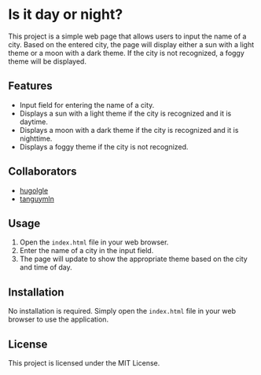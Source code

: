 # Is it day or night?

This project is a simple web page that allows users to input the name of a city. Based on the entered city, the page will display either a sun with a light theme or a moon with a dark theme. If the city is not recognized, a foggy theme will be displayed.

## Features

- Input field for entering the name of a city.
- Displays a sun with a light theme if the city is recognized and it is daytime.
- Displays a moon with a dark theme if the city is recognized and it is nighttime.
- Displays a foggy theme if the city is not recognized.

## Collaborators

- [hugolgle](https://github.com/hugolgle)
- [tanguymln](https://github.com/tanguymln)

## Usage

1. Open the `index.html` file in your web browser.
2. Enter the name of a city in the input field.
3. The page will update to show the appropriate theme based on the city and time of day.

## Installation

No installation is required. Simply open the `index.html` file in your web browser to use the application.

## License

This project is licensed under the MIT License.
